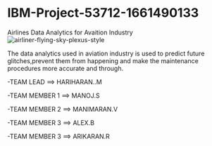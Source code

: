 # IBM-Project-53712-1661490133
Airlines Data Analytics for Avaition Industry
![airliner-flying-sky-plexus-style](https://user-images.githubusercontent.com/115212402/202727842-fdfdf279-0521-4090-b74b-ccdb01ca3938.jpg)


The data analytics used in aviation industry is used to predict future glitches,prevent them from happening and make the maintenance procedures more accurate and through.

-TEAM LEAD ==> HARIHARAN..M

-TEAM MEMBER 1 ==> MANOJ.S

-TEAM MEMBER 2 ==> MANIMARAN.V

-TEAM MEMBER 3 ==> ALEX.B

-TEAM MEMBER 3 ==> ARIKARAN.R
